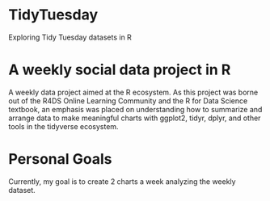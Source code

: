 # TidyTuesday
Exploring Tidy Tuesday datasets in R
# A weekly social data project in R
A weekly data project aimed at the R ecosystem. As this project was borne out of the R4DS Online Learning Community and the R for Data Science textbook, an emphasis was placed on understanding how to summarize and arrange data to make meaningful charts with ggplot2, tidyr, dplyr, and other tools in the tidyverse ecosystem.
# Personal Goals
Currently, my goal is to create 2 charts a week analyzing the weekly dataset. 

